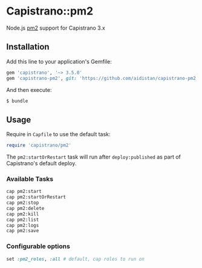 # Capistrano::pm2

Node.js [pm2](http://pm2.keymetrics.io) support for Capistrano 3.x

## Installation

Add this line to your application's Gemfile:

```ruby
gem 'capistrano', '~> 3.5.0'
gem 'capistrano-pm2', git: 'https://github.com/aidistan/capistrano-pm2.git'
```

And then execute:

```bash
$ bundle
```

## Usage

Require in `Capfile` to use the default task:

```ruby
require 'capistrano/pm2'
```

The `pm2:startOrRestart` task will run after `deploy:published` as part of
Capistrano's default deploy.

### Available Tasks

```bash
cap pm2:start
cap pm2:startOrRestart
cap pm2:stop
cap pm2:delete
cap pm2:kill
cap pm2:list
cap pm2:logs
cap pm2:save
```

### Configurable options

```ruby
set :pm2_roles, :all # default, cap roles to run on
```
